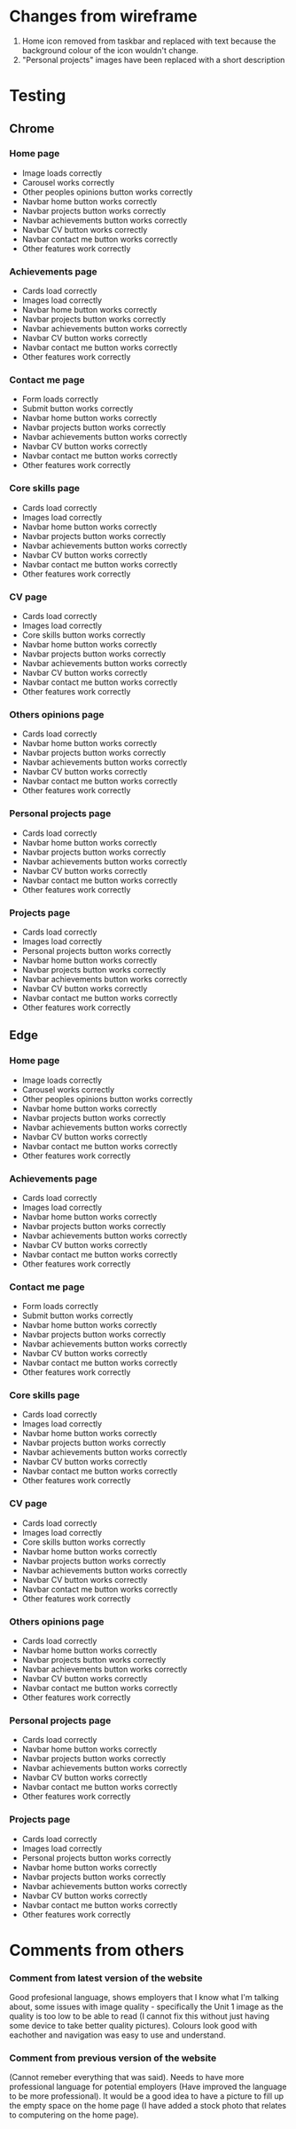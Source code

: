 # Changes from wireframe
1. Home icon removed from taskbar and replaced with text because the background colour of the icon wouldn't change.
2. "Personal projects" images have been replaced with a short description 


# Testing
## Chrome

### Home page
- Image loads correctly
- Carousel works correctly
- Other peoples opinions button works correctly
- Navbar home button works correctly
- Navbar projects button works correctly
- Navbar achievements button works correctly
- Navbar CV button works correctly
- Navbar contact me button works correctly
- Other features work correctly

### Achievements page
- Cards load correctly
- Images load correctly
- Navbar home button works correctly
- Navbar projects button works correctly
- Navbar achievements button works correctly
- Navbar CV button works correctly
- Navbar contact me button works correctly
- Other features work correctly

### Contact me page
- Form loads correctly
- Submit button works correctly
- Navbar home button works correctly
- Navbar projects button works correctly
- Navbar achievements button works correctly
- Navbar CV button works correctly
- Navbar contact me button works correctly
- Other features work correctly

### Core skills page
- Cards load correctly
- Images load correctly
- Navbar home button works correctly
- Navbar projects button works correctly
- Navbar achievements button works correctly
- Navbar CV button works correctly
- Navbar contact me button works correctly
- Other features work correctly

### CV page
- Cards load correctly
- Images load correctly
- Core skills button works correctly
- Navbar home button works correctly
- Navbar projects button works correctly
- Navbar achievements button works correctly
- Navbar CV button works correctly
- Navbar contact me button works correctly
- Other features work correctly

### Others opinions page
- Cards load correctly
- Navbar home button works correctly
- Navbar projects button works correctly
- Navbar achievements button works correctly
- Navbar CV button works correctly
- Navbar contact me button works correctly
- Other features work correctly

### Personal projects page
- Cards load correctly
- Navbar home button works correctly
- Navbar projects button works correctly
- Navbar achievements button works correctly
- Navbar CV button works correctly
- Navbar contact me button works correctly
- Other features work correctly

### Projects page 
- Cards load correctly
- Images load correctly
- Personal projects button works correctly
- Navbar home button works correctly
- Navbar projects button works correctly
- Navbar achievements button works correctly
- Navbar CV button works correctly
- Navbar contact me button works correctly
- Other features work correctly

## Edge

### Home page
- Image loads correctly
- Carousel works correctly
- Other peoples opinions button works correctly
- Navbar home button works correctly
- Navbar projects button works correctly
- Navbar achievements button works correctly
- Navbar CV button works correctly
- Navbar contact me button works correctly
- Other features work correctly

### Achievements page
- Cards load correctly
- Images load correctly
- Navbar home button works correctly
- Navbar projects button works correctly
- Navbar achievements button works correctly
- Navbar CV button works correctly
- Navbar contact me button works correctly
- Other features work correctly

### Contact me page
- Form loads correctly
- Submit button works correctly
- Navbar home button works correctly
- Navbar projects button works correctly
- Navbar achievements button works correctly
- Navbar CV button works correctly
- Navbar contact me button works correctly
- Other features work correctly

### Core skills page
- Cards load correctly
- Images load correctly
- Navbar home button works correctly
- Navbar projects button works correctly
- Navbar achievements button works correctly
- Navbar CV button works correctly
- Navbar contact me button works correctly
- Other features work correctly

### CV page
- Cards load correctly
- Images load correctly
- Core skills button works correctly
- Navbar home button works correctly
- Navbar projects button works correctly
- Navbar achievements button works correctly
- Navbar CV button works correctly
- Navbar contact me button works correctly
- Other features work correctly

### Others opinions page
- Cards load correctly
- Navbar home button works correctly
- Navbar projects button works correctly
- Navbar achievements button works correctly
- Navbar CV button works correctly
- Navbar contact me button works correctly
- Other features work correctly

### Personal projects page
- Cards load correctly
- Navbar home button works correctly
- Navbar projects button works correctly
- Navbar achievements button works correctly
- Navbar CV button works correctly
- Navbar contact me button works correctly
- Other features work correctly

### Projects page 
- Cards load correctly
- Images load correctly
- Personal projects button works correctly
- Navbar home button works correctly
- Navbar projects button works correctly
- Navbar achievements button works correctly
- Navbar CV button works correctly
- Navbar contact me button works correctly
- Other features work correctly

# Comments from others

### Comment from latest version of the website
Good profesional language, shows employers that I know what I'm talking about, some issues with image quality - specifically the Unit 1 image as the quality is too low to be able to read (I cannot fix this without just having some device to take better quality pictures). Colours look good with eachother and navigation was easy to use and understand.

### Comment from previous version of the website
(Cannot remeber everything that was said). Needs to have more professional language for potential employers (Have improved the language to be more professional). It would be a good idea to have a picture to fill up the empty space on the home page (I have added a stock photo that relates to computering on the home page).